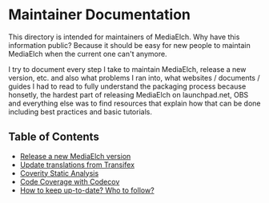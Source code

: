 # Maintainer Documentation

This directory is intended for maintainers of MediaElch.
Why have this information public? Because it should be easy for new
people to maintain MediaElch when the current one can't anymore.

I try to document every step I take to maintain MediaElch, release
a new version, etc. and also what problems I ran into, what websites /
documents / guides I had to read to fully understand the packaging process
because honsetly, the hardest part of releasing MediaElch on launchpad.net,
OBS and everything else was to find resources that explain how that can be
done including best practices and basic tutorials.

## Table of Contents

 - [Release a new MediaElch version](release.md)
 - [Update translations from Transifex](transifex.md)
 - [Coverity Static Analysis](coverity.md)
 - [Code Coverage with Codecov](codecov.md)
 - [How to keep up-to-date? Who to follow?](who-to-follow.md)
